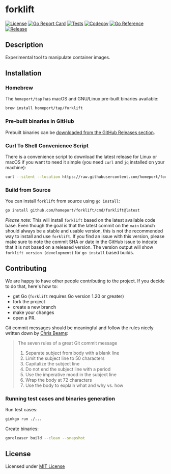 # forklift

[![License](https://img.shields.io/github/license/homeport/forklift.svg)](https://github.com/homeport/forklift/blob/main/LICENSE)
[![Go Report Card](https://goreportcard.com/badge/github.com/homeport/forklift)](https://goreportcard.com/report/github.com/homeport/forklift)
[![Tests](https://github.com/homeport/forklift/workflows/Tests/badge.svg)](https://github.com/homeport/forklift/actions?query=workflow%3A%22Tests%22)
[![Codecov](https://img.shields.io/codecov/c/github/homeport/forklift/main.svg)](https://codecov.io/gh/homeport/forklift)
[![Go Reference](https://pkg.go.dev/badge/github.com/homeport/forklift.svg)](https://pkg.go.dev/github.com/homeport/forklift)
[![Release](https://img.shields.io/github/release/homeport/forklift.svg)](https://github.com/homeport/forklift/releases/latest)

## Description

Experimental tool to manipulate container images.

## Installation

### Homebrew

The `homeport/tap` has macOS and GNU/Linux pre-built binaries available:

```bash
brew install homeport/tap/forklift
```

### Pre-built binaries in GitHub

Prebuilt binaries can be [downloaded from the GitHub Releases section](https://github.com/homeport/forklift/releases/latest).

### Curl To Shell Convenience Script

There is a convenience script to download the latest release for Linux or macOS if you want to need it simple (you need `curl` and `jq` installed on your machine):

```bash
curl --silent --location https://raw.githubusercontent.com/homeport/forklift/main/hack/download.sh | bash
```

### Build from Source

You can install `forklift` from source using `go install`:

```bash
go install github.com/homeport/forklift/cmd/forklift@latest
```

_Please note:_ This will install `forklift` based on the latest available code base. Even though the goal is that the latest commit on the `main` branch should always be a stable and usable version, this is not the recommended way to install and use `forklift`. If you find an issue with this version, please make sure to note the commit SHA or date in the GitHub issue to indcate that it is not based on a released version. The version output will show `forklift version (development)` for `go install` based builds.

## Contributing

We are happy to have other people contributing to the project. If you decide to do that, here's how to:

- get Go (`forklift` requires Go version 1.20 or greater)
- fork the project
- create a new branch
- make your changes
- open a PR.

Git commit messages should be meaningful and follow the rules nicely written down by [Chris Beams](https://chris.beams.io/posts/git-commit/):
> The seven rules of a great Git commit message
>
> 1. Separate subject from body with a blank line
> 1. Limit the subject line to 50 characters
> 1. Capitalize the subject line
> 1. Do not end the subject line with a period
> 1. Use the imperative mood in the subject line
> 1. Wrap the body at 72 characters
> 1. Use the body to explain what and why vs. how

### Running test cases and binaries generation

Run test cases:

```bash
ginkgo run ./...
```

Create binaries:

```bash
goreleaser build --clean --snapshot
```

## License

Licensed under [MIT License](https://github.com/homeport/forklift/blob/main/LICENSE)
